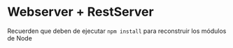 # Webserver + RestServer

Recuerden que deben de ejecutar ```npm install``` para reconstruir los módulos de Node